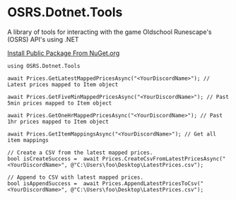 # OSRS.Dotnet.Tools
A library of tools for interacting with the game Oldschool Runescape's (OSRS) API's using .NET

[Install Public Package From NuGet.org](https://www.nuget.org/packages/OSRS.Dotnet.Tools)

```
using OSRS.Dotnet.Tools

await Prices.GetLatestMappedPricesAsync("<YourDiscordName>"); // Latest prices mapped to Item object

await Prices.GetFiveMinMappedPricesAsync("<YourDiscordName>"); // Past 5min prices mapped to Item object

await Prices.GetOneHrMappedPricesAsync("<YourDiscordName>"); // Past 1hr prices mapped to Item object

await Prices.GetItemMappingsAsync("<YourDiscordName>"); // Get all item mappings

// Create a CSV from the latest mapped prices.
bool isCreateSuccess =  await Prices.CreateCsvFromLatestPricesAsync("<YourDiscordName>", @"C:\Users\foo\Desktop\LatestPrices.csv"); 

// Append to CSV with latest mapped prices.
bool isAppendSuccess =  await Prices.AppendLatestPricesToCsv("<YourDiscordName>", @"C:\Users\foo\Desktop\LatestPrices.csv");
```
